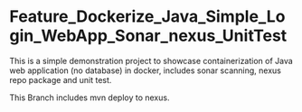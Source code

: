 # Feature_Dockerize_Java_Simple_Login_WebApp_Sonar_nexus_UnitTest

This is a simple demonstration project to showcase containerization of Java web application (no  database) in docker, includes sonar scanning, nexus repo package and unit test.

This Branch includes mvn deploy to nexus.